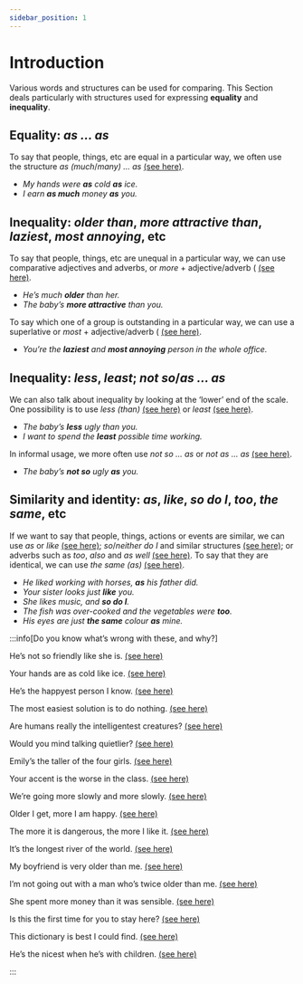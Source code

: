 ```yaml
---
sidebar_position: 1
---
```


# Introduction

Various words and structures can be used for comparing. This Section deals particularly with structures used for expressing **equality** and **inequality**.

## Equality: *as … as*

To say that people, things, etc are equal in a particular way, we often use the structure *as (much*/*many) … as* [(see here)](./as-as-as-much-many-as).

- *My hands were **as** cold **as** ice.*
- *I earn **as much** money **as** you.*

## Inequality: *older than*, *more attractive than*, *laziest*, *most annoying*, etc

To say that people, things, etc are unequal in a particular way, we can use comparative adjectives and adverbs, or *more* + adjective/adverb ( [(see here)](./comparative-and-superlative-adjectives).

- *He’s much **older** than her.*
- *The baby’s **more attractive** than you.*

To say which one of a group is outstanding in a particular way, we can use a superlative or *most* + adjective/adverb ( [(see here)](./comparative-and-superlative-adjectives).

- *You’re the **laziest** and **most annoying** person in the whole office.*

## Inequality: *less*, *least*; *not so*/*as … as*

We can also talk about inequality by looking at the ‘lower’ end of the scale. One possibility is to use *less (than)* [(see here)](./../determiners-quantifiers/less-and-fewer) or *least* [(see here)](./../determiners-quantifiers/least-and-fewest).

- *The baby’s **less** ugly than you.*
- *I want to spend the **least** possible time working.*

In informal usage, we more often use *not so … as* or *not as … as* [(see here)](./as-as-as-much-many-as).

- *The baby’s **not so** ugly **as** you.*

## Similarity and identity: *as*, *like*, *so do I*, *too*, *the same*, etc

If we want to say that people, things, actions or events are similar, we can use *as* or *like* [(see here)](./../../vocabulary/word-problems-from-a-to-z/like-and-as-similarity-function); *so*/*neither do I* and similar structures [(see here)](./../speech-and-spoken-exchanges/so-am-i-neither-do-they-etc); or adverbs such as *too*, *also* and *as well* [(see here)](./../../vocabulary/word-problems-from-a-to-z/also-as-well-and-too). To say that they are identical, we can use *the same (as)* [(see here)](./../../vocabulary/word-problems-from-a-to-z/the-same).

- *He liked working with horses, **as** his father did.*
- *Your sister looks just **like** you.*
- *She likes music, and **so do I**.*
- *The fish was over-cooked and the vegetables were **too**.*
- *His eyes are just **the same** colour **as** mine.*

:::info[Do you know what’s wrong with these, and why?]

He’s not so friendly like she is. [(see here)](./as-as-as-much-many-as#negative-structures)

Your hands are as cold like ice. [(see here)](./as-as-as-much-many-as#traditional-expressions-as-cold-as-ice)

He’s the happyest person I know. [(see here)](./comparative-and-superlative-adjectives#two-syllable-adjectives)

The most easiest solution is to do nothing. [(see here)](./comparative-and-superlative-adjectives#two-syllable-adjectives)

Are humans really the intelligentest creatures? [(see here)](./comparative-and-superlative-adjectives#longer-adjectives)

Would you mind talking quietlier? [(see here)](./comparative-and-superlative-adverbs)

Emily’s the taller of the four girls. [(see here)](./using-comparatives-and-superlatives#the-difference-between-comparatives-and-superlatives)

Your accent is the worse in the class. [(see here)](./using-comparatives-and-superlatives#the-difference-between-comparatives-and-superlatives)

We’re going more slowly and more slowly. [(see here)](./using-comparatives-and-superlatives#double-comparatives-fatter-and-fatter-more-and-more-slowly)

Older I get, more I am happy. [(see here)](./using-comparatives-and-superlatives#the-the)

The more it is dangerous, the more I like it. [(see here)](./using-comparatives-and-superlatives#the-the)

It’s the longest river of the world. [(see here)](./using-comparatives-and-superlatives#the-happiest-man-in-the-world)

My boyfriend is very older than me. [(see here)](./much-older-by-far-the-oldest-etc#much-far-etc-with-comparatives)

I’m not going out with a man who’s twice older than me. [(see here)](./comparison-advanced-points#three-times-er-etc)

She spent more money than it was sensible. [(see here)](./comparison-advanced-points#words-left-out-after-than)

Is this the first time for you to stay here? [(see here)](./comparison-advanced-points#the-youngest-person-to)

This dictionary is best I could find. [(see here)](./comparison-advanced-points#superlatives-with-or-without-the)

He’s the nicest when he’s with children. [(see here)](./comparison-advanced-points#superlatives-with-or-without-the)

:::
